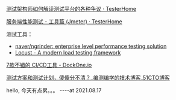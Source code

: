 [测试架构师如何解读测试平台的各种争议 · TesterHome](https://testerhome.com/topics/30495)

[服务端性能测试 - 工具篇 (Jmeter) · TesterHome](https://testerhome.com/topics/29517)

测试工具：
- [naver/ngrinder: enterprise level performance testing solution](https://github.com/naver/ngrinder)
- [Locust - A modern load testing framework](https://locust.io/)



[7款不错的 CI/CD工具 - DockOne.io](http://dockone.io/article/8173)


[测试方案和测试计划，傻傻分不清？_编测编学的技术博客_51CTO博客](https://blog.51cto.com/u_14972695/2545549)

hello, 今天有点累。。。 ----at 2021.08.17
